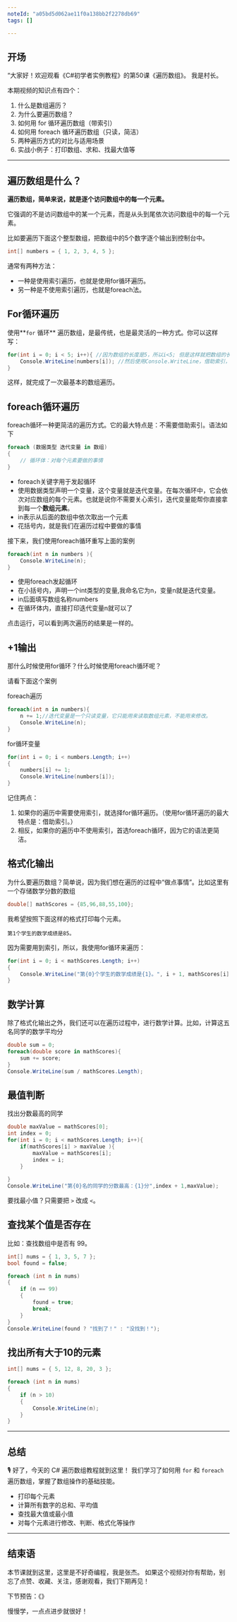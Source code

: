 ```yaml
---
noteId: "a05bd5d062ae11f0a138bb2f2278db69"
tags: []

---
```

## **开场**  
“大家好！欢迎观看《C#初学者实例教程》的第50课《遍历数组》。
我是村长。

本期视频的知识点有四个：

1. 什么是数组遍历？
2. 为什么要遍历数组？
3. 如何用 for 循环遍历数组（带索引）
4. 如何用 foreach 循环遍历数组（只读，简洁）
5. 两种遍历方式的对比与适用场景
6. 实战小例子：打印数组、求和、找最大值等

---

## 遍历数组是什么？

**遍历数组，简单来说，就是逐个访问数组中的每一个元素。**

它强调的不是访问数组中的某一个元素，而是从头到尾依次访问数组中的每一个元素。

比如要遍历下面这个整型数组，把数组中的5个数字逐个输出到控制台中。

```c#
int[] numbers = { 1, 2, 3, 4, 5 };
```
通常有两种方法：

- 一种是使用索引遍历，也就是使用for循环遍历。
- 另一种是不使用索引遍历，也就是foreach法。


## For循环遍历

使用**`for` 循环** 遍历数组，是最传统，也是最灵活的一种方式。你可以这样写：

```csharp linenums="1"
for(int i = 0; i < 5; i++){ //因为数组的长度是5，所以i<5; 但是这样就把数组的长度写死了。更常见的做法是，我们可以通过scores.Length动态获取数组的长度；
    Console.WriteLine(numbers[i]); //然后使用Console.WriteLine，借助索引，把每个元素输出到控制台，最后运行一下。
} 
```

这样，就完成了一次最基本的数组遍历。


## foreach循环遍历

foreach循环一种更简洁的遍历方式。它的最大特点是：不需要借助索引。语法如下

```c#
foreach (数据类型 迭代变量 in 数组)
{
    // 循环体：对每个元素要做的事情
}
```

- foreach关键字用于发起循环
- 使用数据类型声明一个变量，这个变量就是迭代变量。在每次循环中，它会依次对应数组的每个元素。也就是说你不需要关心索引，迭代变量能帮你直接拿到每一个**数组元素**。
- in表示从后面的数组中依次取出一个元素
- 花括号内，就是我们在遍历过程中要做的事情


接下来，我们使用foreach循环重写上面的案例
```c#
foreach(int n in numbers ){
    Console.WriteLine(n);
}
```

- 使用foreach发起循环
- 在小括号内，声明一个int类型的变量,我命名它为n，变量n就是迭代变量。
- in后面填写数组名称numbers
- 在循环体内，直接打印迭代变量n就可以了

点击运行，可以看到两次遍历的结果是一样的。


## +1输出


那什么时候使用for循环？什么时候使用foreach循环呢？


请看下面这个案例

foreach遍历

```c#
foreach(int n in numbers){
    n += 1;//迭代变量是一个只读变量，它只能用来读取数组元素，不能用来修改。
    Console.WriteLine(n);
}

```

for循环变量

```c#
for(int i = 0; i < numbers.Length; i++)
{
    numbers[i] += 1;
    Console.WriteLine(numbers[i]); 
}
```
记住两点：

1. 如果你的遍历中需要使用索引，就选择for循环遍历。（使用for循环遍历的最大特点是：借助索引。）
2. 相反，如果你的遍历中不使用索引，首选foreach循环，因为它的语法更简洁。


## 格式化输出

为什么要遍历数组？简单说，因为我们想在遍历的过程中“做点事情”。比如这里有一个存储数学分数的数组

```c#
double[] mathScores = {85,96,88,55,100};
```

我希望按照下面这样的格式打印每个元素。

```
第1个学生的数学成绩是85。
```

因为需要用到索引，所以，我使用for循环来遍历：

```c#
for(int i = 0; i < mathScores.Length; i++) 
{
    Console.WriteLine("第{0}个学生的数学成绩是{1}。", i + 1, mathScores[i]);
}
```

## 数学计算

除了格式化输出之外，我们还可以在遍历过程中，进行数学计算。比如，计算这五名同学的数学平均分

```c#
double sum = 0;
foreach(double score in mathScores){
    sum += score;
}
Console.WriteLine(sum / mathScores.Length);
```

## 最值判断

找出分数最高的同学

```c#
double maxValue = mathScores[0];
int index = 0;
for(int i = 0; i < mathScores.Length; i++){
    if(mathScores[i] > maxValue ){
        maxValue = mathScores[i];
        index = i;
    }
        
}
Console.WriteLine("第{0}名的同学的分数最高：{1}分",index + 1,maxValue);
```

要找最小值？只需要把 `>` 改成 `<`。

## 查找某个值是否存在

比如：查找数组中是否有 99。

```csharp
int[] nums = { 1, 3, 5, 7 };
bool found = false;

foreach (int n in nums)
{
    if (n == 99)
    {
        found = true;
        break;
    }
}
Console.WriteLine(found ? "找到了！" : "没找到！");
```

## 找出所有大于10的元素

```csharp
int[] nums = { 5, 12, 8, 20, 3 };

foreach (int n in nums)
{
    if (n > 10)
    {
        Console.WriteLine(n);
    }
}
```

---

## 总结

🎙️
好了，今天的 C# 遍历数组教程就到这里！
我们学习了如何用 `for` 和 `foreach` 遍历数组，掌握了数组操作的基础技能。

- 打印每个元素
- 计算所有数字的总和、平均值
- 查找最大值或最小值
- 对每个元素进行修改、判断、格式化等操作

---

## 结束语

本节课就到这里，这里是不好奇编程，我是张杰。
如果这个视频对你有帮助，别忘了点赞、收藏、关注，感谢观看，我们下期再见！

下节预告：《》

慢慢学，一点点进步就很好！
